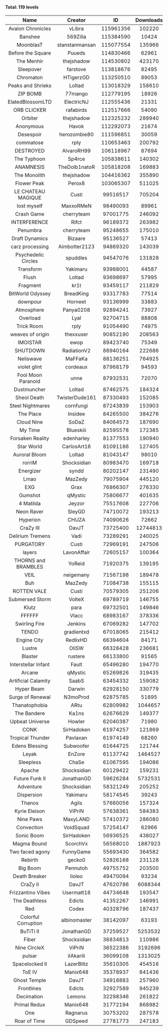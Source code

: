 #### Total: 119 levels

| Name | Creator | ID | Downloads | Likes |
|:---:|:---:|:---:|:---:|:---:|
| Avalon Chronicles | vLibra | 115961356 | 102220 | 2810
| Banshee | 569Zilla | 115384590 | 10424 | 448
| MoonblasT | stanstanmansan | 115077554 | 135966 | 4328
| Before the Square | Puueds | 114830466 | 62961 | 2022
| The Menhir | thejshadow | 114530802 | 423170 | 14875
| Sleepover | farstove | 113818676 | 82495 | 3889
| Chromaton | HTigerzGD | 113250510 | 89053 | 3187
| Peaks and Shrieks | Loltad | 113018329 | 158610 | 5864
| ZIP BOMB | 77mango | 112779195 | 18926 | 715
| ElatedBlossomLTD | ElectricNJ | 112555436 | 21331 | 739
| ORB CLICKER | rafabirds | 112517666 | 54090 | 2382
| Orbiter | thejshadow | 112325232 | 289940 | 8381
| Anonymous | Havok | 112292073 | 21674 | 850
| Desespoir | herozombie80 | 111596851 | 30059 | 1845
| commatose | rply | 110653463 | 200792 | 10219
| DESTROYED | AlvaroRH99 | 106118967 | 87694 | 2750
| The Typhoon | Sp4rce | 105838611 | 140302 | 5528
| ANAMNESIS | TheDolb1natoR | 105818208 | 169883 | 8900
| The Monolith | thejshadow | 104416362 | 355890 | 8739
| Flower Peak | Perox8 | 103065307 | 511025 | 15386
| LE CHATEAU MAGIQUE | Custi | 99516517 | 705204 | 23017
| lost myself | MaxxoRMeN | 98490093 | 89961 | 4983
| Crash Game | cherryteam | 97001775 | 246092 | 12688
| INTERFERENCE | Rifct | 96189372 | 263982 | 9781
| Penumbra | cherryteam | 95248655 | 175010 | 9454
| Draft Dynamics | Bizaare | 95136527 | 57413 | 3260
| carz processing | Aimbotter2123 | 94869320 | 143039 | 4150
| Psychedelic Circles | spuddles | 94547076 | 131828 | 5487
| Transform | Yakimaru | 93988001 | 44587 | 1954
| Flush | Loltad | 93698697 | 57995 | 2723
| Fragment | kr1t | 93459117 | 211829 | 6731
| BitWorld Odyssey | BreadKing | 93317783 | 77514 | 4711
| downpour | Horneet | 93136999 | 33883 | 1940
| Atmosphere | Panya0208 | 92894241 | 73927 | 4884
| Overload | Lyal | 92704715 | 88808 | 4856
| Trick Room | rply | 91054490 | 74975 | 3377
| weaves of origin  | thexxuser | 90852190 | 208563 | 7446
| IMOISTAR | ewop | 89423740 | 75349 | 3756
| SHUTDOWN | RadiationV2 | 88940164 | 222686 | 8550
| Neliswave | MaFFaKa | 88136251 | 764925 | 35545
| violet glint | cordeaux | 87968179 | 94593 | 3920
| Fool Moon Paranoid | unne | 87932531 | 72070 | 3401
| Dustmuncher | Loltad | 87462575 | 184324 | 7173
| Sheol Death | TwisterDude161 | 87330493 | 152085 | 5639
| Steel Nightmares | cornfungi | 87243839 | 153903 | 6276
| The  Place | Insidee | 84265500 | 384276 | 10404
| Cloud Nine | SoDaZ | 84064573 | 187690 | 6909
| My Time | Blueskiii | 82595578 | 172385 | 10306
| Forsaken Reality | edenharley | 81377553 | 190940 | 8433
| Star World | CarlosArt16 | 81091186 | 127405 | 6860
| Auroral Bloom | Loltad | 81043147 | 98010 | 5655
| rorriM | Shocksidian | 80983470 | 169718 | 7543
| Energizer | syndd | 80202147 | 231490 | 12781
| Lmao | MazZedy | 79075904 | 445120 | 23758
| EXG | Grax | 76866307 | 276330 | 13970
| Gumshot | qMystic | 75806677 | 401635 | 21615
| 4 Matilda | Jeyzor | 75517608 | 227706 | 10527
| Neon Raver | SleyGD | 74710072 | 193213 | 7864
| Hyperion | CHUZA | 74090626 | 72662 | 3958
| CraZy III | DavJT | 73725400 | 12744813 | 670387
| Delirium Tremens | Vadi | 73289291 | 240025 | 12343
| PURGATORY | Custi | 72969191 | 247506 | 11738
| layers | LavonAffair | 72605157 | 100364 | 4720
| THORNS and BRAMBLES | YoReid | 71920375 | 139195 | 7371
| VEIL | neigemany | 71567198 | 189478 | 8863
| Buh | MazZedy | 71084738 | 155115 | 9261
| ROTTEN VALE | Custi | 70579305 | 251206 | 11250
| Submersed Storm |  VolteX | 69789719 | 146755 | 7095
| Klutz | para | 69732501 | 149846 | 7263
| FFFFFF | Vlacc | 68983167 | 378336 | 16601
| Swirling Fire | Jenkins | 67069282 | 147702 | 7296
| TENDO | gradientxd | 67018065 | 215412 | 13991
| Engine City | RedlixHD | 66394604 | 84171 | 5256
| Lustre | OliSW | 66328428 | 236681 | 6886
| Blaster | rustere | 66133800 | 91565 | 3727
| Interstellar Infant | Fault | 65496280 | 194770 | 14148
| Arcane | qMystic | 65269826 | 319435 | 24343
| Artificial Calamity | SaabS | 63454332 | 159082 | 5045
| Hyper Beam | Darwin | 62928150 | 330779 | 9811
| Surge of Renewal | N3moProd | 62875785 | 51895 | 3248
| Thanatophobia | ARtu | 62809982 | 1044657 | 61385
| The Bandere | Ka1ns | 62676629 | 149377 | 5229
| Upbeat Universe | Howler | 62040387 | 71980 | 4016
| CONK | SirHadoken | 61974257 | 121869 | 4984
| Tropical Thunder | Pavlaxan | 61974149 | 68260 | 3987
| Edens Blessing | Subwoofer | 61644725 | 121744 | 6707
| Leyak | EnZore | 61137742 | 1464527 | 86501
| Sleepless | ChaSe | 61067595 | 194086 | 11391
| Apache | Shocksidian | 60129422 | 159231 | 7603
| Future Funk II | JonathanGD | 59626284 | 5732531 | 282275
| Adventure | Shocksidian | 58321249 | 205252 | 7300
| Dispersion | Yakimaru | 58174545 | 39243 | 2129
| Thanos | Agils | 57660056 | 157324 | 9943
| Kyrie Eleison | ViPriN | 57638361 | 584383 | 25112
| Nine Paws | MaxyLAND | 57410372 | 286080 | 17192
| Convection | VoidSquad | 57254147 | 62966 | 3009
| Sonic Boom | SirHadoken | 56936525 | 438027 | 13711
| Magma Bound | ScorchVx | 56568010 | 1887923 | 123112
| Two faced agony | FunnyGame | 55693430 | 364582 | 17420
| Rebirth | gecko0 | 52826168 | 231128 | 15204
| Big Boom | Pennutoh | 49755752 | 203500 | 12811
| Death Breaker | lioleo | 49470094 | 93234 | 4257
| CraZy II | DavJT | 47620786 | 6088344 | 300428
| Frizzantino Vibes | Usermatt18 | 44734648 | 193547 | 13220
| The Deathless | Edicts | 41352267 | 146991 | 10062
| Red | Codex | 40328796 | 187437 | 11937
| Colorful Corruption | albinomaster | 38142097 | 63193 | 2660
| BuTiTi II | JonathanGD | 37259527 | 5253532 | 276572
| Fiber | Shocksidian | 36834813 | 110986 | 9074
| Nine CircleX | ViPriN | 36522386 | 3192696 | 133961
| pulsar | iIAkariIi | 36099108 | 1313025 | 155766
| Spacelocked II | LazerBlitz | 35610305 | 454516 | 31476
| ToE IV  | Manix648 | 35378937 | 841436 | 49870
| Ghost Temple | DavJT | 34918883 | 257960 | 16123
| Frontlines | Edicts | 32927589 | 945239 | 57718
| Decimation | Lemons | 32298346 | 261822 | 20220
| Primal Redux | Manix648 | 31772194 | 868982 | 61595
| One | Ragnarus | 30753202 | 287578 | 23346
| Roar of Time | GDSpeed | 27781773 | 247183 | 18699
